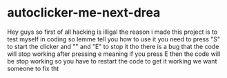 # autoclicker-me-next-drea
Hey guys so first of all hacking is illigal the reason i made this project is to test myself in coding so lemme tell you how to use it you need to press "S" to start the clicker and ""
and "E" to stop it tho there is a bug that the code will stop working after pressing e meaning if you press E then the code will be stop working so you have to restart the code to get it working we want someone to fix tht
